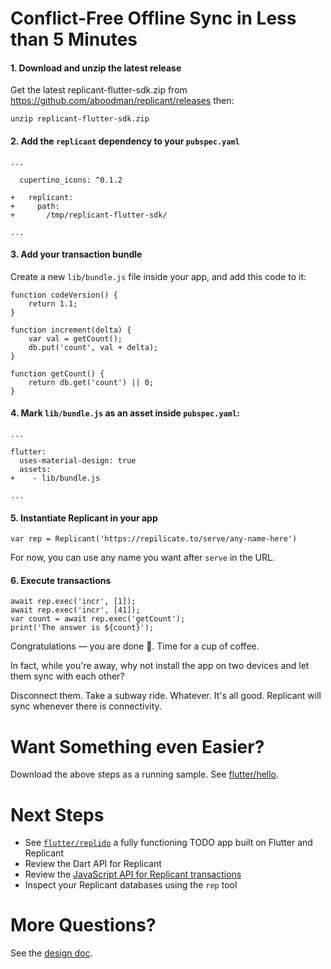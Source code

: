 # Conflict-Free Offline Sync in Less than 5 Minutes

#### 1. Download and unzip the latest release

Get the latest replicant-flutter-sdk.zip from https://github.com/aboodman/replicant/releases then:

```
unzip replicant-flutter-sdk.zip
```

#### 2. Add the `replicant` dependency to your `pubspec.yaml`

```
...

  cupertino_icons: ^0.1.2

+   replicant:
+     path:
+       /tmp/replicant-flutter-sdk/

...
```

#### 3. Add your transaction bundle

Create a new `lib/bundle.js` file inside your app, and add this code to it:

```
function codeVersion() {
    return 1.1;
}

function increment(delta) {
    var val = getCount();
    db.put('count', val + delta);
}

function getCount() {
    return db.get('count') || 0;
}
```

#### 4. Mark `lib/bundle.js` as an asset inside `pubspec.yaml`:

```
...

flutter:
  uses-material-design: true
  assets:
+    - lib/bundle.js

...
```

#### 5. Instantiate Replicant in your app

```
var rep = Replicant('https://repilicate.to/serve/any-name-here')
```

For now, you can use any name you want after `serve` in the URL.

#### 6. Execute transactions

```
await rep.exec('incr', [1]);
await rep.exec('incr', [41]);
var count = await rep.exec('getCount');
print('The answer is ${count}');
```

Congratulations — you are done 🎉. Time for a cup of coffee.

In fact, while you're away, why not install the app on two devices and let them sync with each other?

Disconnect them. Take a subway ride. Whatever. It's all good. Replicant will sync whenever there is connectivity.

# Want Something even Easier?

Download the above steps as a running sample. See [flutter/hello](../samples/flutter/hello).

# Next Steps

- See [`flutter/replido`](../samples/flutter/replido) a fully functioning TODO app built on Flutter and Replicant
- Review the Dart API for Replicant
- Review the [JavaScript API for Replicant transactions](transaction-api.md)
- Inspect your Replicant databases using the `rep` tool

# More Questions?

See the [design doc](../README.md).
